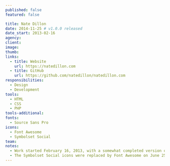 ```yaml
---
published: false
featured: false

title: Nate Dillon
date: 2014-11-25 # v1.0.0 released
date_start: 2013-02-16
agency:
client:
image:
thumb:
links:
  - title: Website
    url: https://natedillon.com
  - title: GitHub
    url: https://github.com/natedillon/natedillon.com
responsibilities:
  - Design
  - Development
tools:
  - HTML
  - CSS
  - PHP
tools-additional:
fonts:
  - Source Sans Pro
icons:
  - Font Awesome
  - Symbolset Social
team:
notes:
  - Work started February 16, 2013, with a somewhat completed version of that design on February 24, 2013.
  - The Symbolset Social icons were replaced by Font Awesome on June 25, 2014 and the design was slightly adjusted.
---
```

